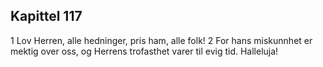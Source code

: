 ## Kapittel 117

1 Lov Herren, alle hedninger, pris ham, alle folk!
2 For hans miskunnhet er mektig over oss, og Herrens trofasthet varer til evig tid. Halleluja!
